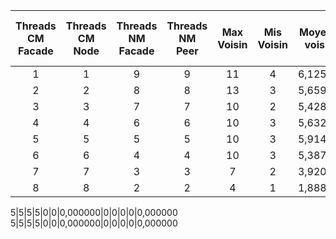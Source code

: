 Threads CM Facade|Threads CM Node|Threads NM Facade|Threads NM Peer|Max Voisin|Mis Voisin|Moyenne voisins|Requettes rate|Requette Trouvee (find)|Temps Req max (ms)|Temps Req min (ms)|Temps moyen (ms)
:---:|:---:|:---:|:---:|:---:|:---:|:---:|:---:|:---:|:---:|:---:|:---:
1|1|9|9|11|4|6,125000|711|1424|1305|1|110,000000
2|2|8|8|13|3|5,659574|788|1319|666|0|76,000000
3|3|7|7|10|2|5,428571|739|1434|398|1|68,000000
4|4|6|6|10|3|5,632653|864|1238|720|0|56,000000
5|5|5|5|10|3|5,914894|775|1384|662|0|64,000000
6|6|4|4|10|3|5,387755|794|1334|841|0|53,000000
7|7|3|3|7|2|3,920000|1108|679|669|0|52,000000
8|8|2|2|4|1|1,888889|448|96|372|0|26,000000

5|5|5|5|0|0|0,000000|0|0|0|0|0,000000
5|5|5|5|0|0|0,000000|0|0|0|0|0,000000
